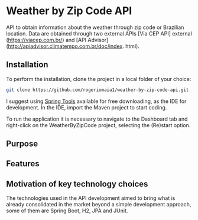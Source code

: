  # Weather by Zip Code API

API to obtain information about the weather through zip code or Brazilian location. Data are obtained through two external APIs [Via CEP API] external (https://viacep.com.br/) and [API Advisor](http://apiadvisor.climatempo.com.br/doc/index. html).

## Installation

To perform the installation, clone the project in a local folder of your choice:
```bash
git clone https://github.com/rogeriomaia1/weather-by-zip-code-api.git
```

I suggest using [Spring Tools](https://spring.io/tools) available for free downloading, as the IDE for development.
In the IDE, import the Maven project to start coding.

To run the application it is necessary to navigate to the Dashboard tab and right-click on the WeatherByZipCode project, selecting the (Re)start option.

## Purpose


## Features


## Motivation of key technology choices

The technologies used in the API development aimed to bring what is already consolidated in the market beyond a simple development approach, some of them are Spring Boot, H2, JPA and JUnit.
